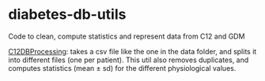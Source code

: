 # diabetes-db-utils
Code to clean, compute statistics and represent data from C12 and GDM

[C12DBProcessing](https://github.com/aislab-hevs/diabetes-db-utils/tree/master/C12DBProcessing): takes a csv file like the one in the data folder, and splits it into different files (one per patient). This util also removes duplicates, and computes statistics (mean ± sd) for the different physiological values. 
